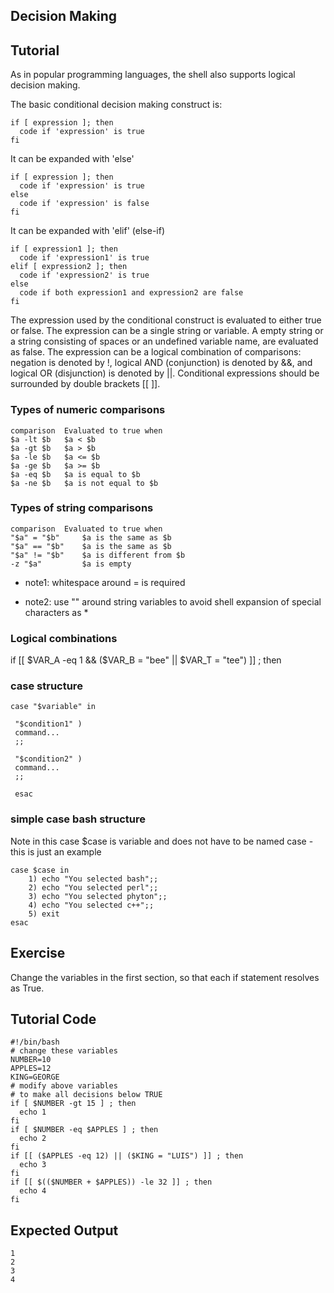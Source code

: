 Decision Making
---------------

Tutorial
--------
As in popular programming languages, the shell also supports logical decision making.

The basic conditional decision making construct is:

	if [ expression ]; then
	  code if 'expression' is true
	fi

It can be expanded with 'else'

	if [ expression ]; then
	  code if 'expression' is true
	else
	  code if 'expression' is false
	fi

It can be expanded with 'elif' (else-if)

	if [ expression1 ]; then
	  code if 'expression1' is true
	elif [ expression2 ]; then
	  code if 'expression2' is true
	else
	  code if both expression1 and expression2 are false
	fi

The expression used by the conditional construct is evaluated to either true or false.
The expression can be a single string or variable. A empty string or a string consisting of spaces or an undefined variable name, are evaluated as false.
The expression can be a logical combination of comparisons: negation is denoted by !, logical AND (conjunction) is denoted by &&, and logical OR (disjunction) is denoted by ||. Conditional expressions should be surrounded by double brackets \[\[ ]].

### Types of numeric comparisons

	comparison	Evaluated to true when
	$a -lt $b	$a < $b
	$a -gt $b	$a > $b
	$a -le $b	$a <= $b
	$a -ge $b	$a >= $b
	$a -eq $b	$a is equal to $b
	$a -ne $b	$a is not equal to $b

### Types of string comparisons

	comparison	Evaluated to true when
	"$a" = "$b"     $a is the same as $b
	"$a" == "$b"    $a is the same as $b
	"$a" != "$b"    $a is different from $b
	-z "$a"         $a is empty

- note1: whitespace around = is required

- note2: use "" around string variables to avoid shell expansion of special characters as *

### Logical combinations

if \[\[ $VAR_A -eq 1 && ($VAR_B = "bee" || $VAR_T = "tee") ]] ; then

### case structure

	case "$variable" in
	
	 "$condition1" )
	 command...
	 ;;
	
	 "$condition2" )
	 command...
	 ;; 

	 esac

### simple case bash structure

Note in this case $case is variable and does not have to be named case - this is just an example

	case $case in
	    1) echo "You selected bash";;
	    2) echo "You selected perl";;
	    3) echo "You selected phyton";;
	    4) echo "You selected c++";;
	    5) exit
	esac 

Exercise
--------
Change the variables in the first section, so that each if statement resolves as True.

Tutorial Code
-------------
	#!/bin/bash
	# change these variables
	NUMBER=10
	APPLES=12
	KING=GEORGE
	# modify above variables 
	# to make all decisions below TRUE
	if [ $NUMBER -gt 15 ] ; then
	  echo 1
	fi
	if [ $NUMBER -eq $APPLES ] ; then
	  echo 2
	fi
	if [[ ($APPLES -eq 12) || ($KING = "LUIS") ]] ; then
	  echo 3
	fi
	if [[ $(($NUMBER + $APPLES)) -le 32 ]] ; then
	  echo 4
	fi

Expected Output
---------------
	1
	2
	3
	4
